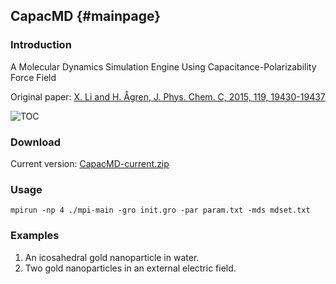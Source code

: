 CapacMD {#mainpage}
---------

### Introduction
A Molecular Dynamics Simulation Engine Using Capacitance-Polarizability Force Field

Original paper:
[X. Li and H. &Aring;gren, J. Phys. Chem. C, 2015, 119, 19430-19437](http://pubs.acs.org/doi/abs/10.1021/acs.jpcc.5b04347)

![TOC](http://www.theochem.kth.se/~lixin/capacmd/toc-400.png)

### Download
Current version: [CapacMD-current.zip](http://www.theochem.kth.se/~lixin/capacmd/CapacMD-current.zip)

### Usage
`mpirun -np 4 ./mpi-main -gro init.gro -par param.txt -mds mdset.txt`

### Examples
1. An icosahedral gold nanoparticle in water.
2. Two gold nanoparticles in an external electric field.

